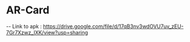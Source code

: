 # AR-Card

-- Link to apk : https://drive.google.com/file/d/17qB3nv3wdOVU7uv_zEU-7Gr7Xzwz_IXK/view?usp=sharing
